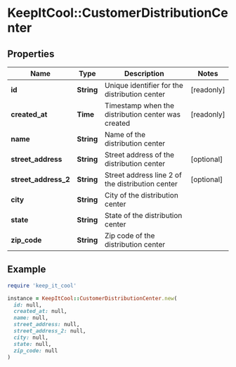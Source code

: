 # KeepItCool::CustomerDistributionCenter

## Properties

| Name | Type | Description | Notes |
| ---- | ---- | ----------- | ----- |
| **id** | **String** | Unique identifier for the distribution center | [readonly] |
| **created_at** | **Time** | Timestamp when the distribution center was created | [readonly] |
| **name** | **String** | Name of the distribution center |  |
| **street_address** | **String** | Street address of the distribution center | [optional] |
| **street_address_2** | **String** | Street address line 2 of the distribution center | [optional] |
| **city** | **String** | City of the distribution center |  |
| **state** | **String** | State of the distribution center |  |
| **zip_code** | **String** | Zip code of the distribution center |  |

## Example

```ruby
require 'keep_it_cool'

instance = KeepItCool::CustomerDistributionCenter.new(
  id: null,
  created_at: null,
  name: null,
  street_address: null,
  street_address_2: null,
  city: null,
  state: null,
  zip_code: null
)
```

